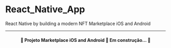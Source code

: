 # React_Native_App
React Native by building a modern NFT Marketplace iOS and Android

---

<h4 align="center"> 
	🚧  Projeto Marketplace iOS and Android 🚀 Em construção...  🚧
</h4>

